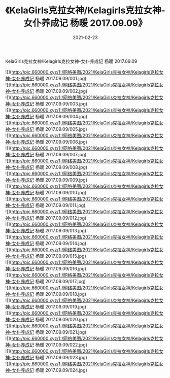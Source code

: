 ﻿---
layout: post
title:  《KelaGirls克拉女神/Kelagirls克拉女神-女仆养成记 杨暖 2017.09.09》
date:   2021-02-23
img: http://pic.660000.xyz/1:/网络美图/2021/KelaGirls克拉女神/Kelagirls克拉女神-女仆养成记 杨暖 2017.09.09/000.jpg
categories: [美女, 清纯, 唯美]
---

KelaGirls克拉女神/Kelagirls克拉女神-女仆养成记 杨暖 2017.09.09

 ![](http://pic.660000.xyz/1:/网络美图/2021/KelaGirls克拉女神/Kelagirls克拉女神-女仆养成记 杨暖 2017.09.09/001.jpg) <br>![](http://pic.660000.xyz/1:/网络美图/2021/KelaGirls克拉女神/Kelagirls克拉女神-女仆养成记 杨暖 2017.09.09/002.jpg) <br>![](http://pic.660000.xyz/1:/网络美图/2021/KelaGirls克拉女神/Kelagirls克拉女神-女仆养成记 杨暖 2017.09.09/003.jpg) <br>![](http://pic.660000.xyz/1:/网络美图/2021/KelaGirls克拉女神/Kelagirls克拉女神-女仆养成记 杨暖 2017.09.09/004.jpg) <br>![](http://pic.660000.xyz/1:/网络美图/2021/KelaGirls克拉女神/Kelagirls克拉女神-女仆养成记 杨暖 2017.09.09/005.jpg) <br>![](http://pic.660000.xyz/1:/网络美图/2021/KelaGirls克拉女神/Kelagirls克拉女神-女仆养成记 杨暖 2017.09.09/006.jpg) <br>![](http://pic.660000.xyz/1:/网络美图/2021/KelaGirls克拉女神/Kelagirls克拉女神-女仆养成记 杨暖 2017.09.09/007.jpg) <br>![](http://pic.660000.xyz/1:/网络美图/2021/KelaGirls克拉女神/Kelagirls克拉女神-女仆养成记 杨暖 2017.09.09/008.jpg) <br>![](http://pic.660000.xyz/1:/网络美图/2021/KelaGirls克拉女神/Kelagirls克拉女神-女仆养成记 杨暖 2017.09.09/009.jpg) <br>![](http://pic.660000.xyz/1:/网络美图/2021/KelaGirls克拉女神/Kelagirls克拉女神-女仆养成记 杨暖 2017.09.09/010.jpg) <br>![](http://pic.660000.xyz/1:/网络美图/2021/KelaGirls克拉女神/Kelagirls克拉女神-女仆养成记 杨暖 2017.09.09/011.jpg) <br>![](http://pic.660000.xyz/1:/网络美图/2021/KelaGirls克拉女神/Kelagirls克拉女神-女仆养成记 杨暖 2017.09.09/012.jpg) <br>![](http://pic.660000.xyz/1:/网络美图/2021/KelaGirls克拉女神/Kelagirls克拉女神-女仆养成记 杨暖 2017.09.09/013.jpg) <br>![](http://pic.660000.xyz/1:/网络美图/2021/KelaGirls克拉女神/Kelagirls克拉女神-女仆养成记 杨暖 2017.09.09/014.jpg) <br>![](http://pic.660000.xyz/1:/网络美图/2021/KelaGirls克拉女神/Kelagirls克拉女神-女仆养成记 杨暖 2017.09.09/015.jpg) <br>![](http://pic.660000.xyz/1:/网络美图/2021/KelaGirls克拉女神/Kelagirls克拉女神-女仆养成记 杨暖 2017.09.09/016.jpg) <br>![](http://pic.660000.xyz/1:/网络美图/2021/KelaGirls克拉女神/Kelagirls克拉女神-女仆养成记 杨暖 2017.09.09/017.jpg) <br>![](http://pic.660000.xyz/1:/网络美图/2021/KelaGirls克拉女神/Kelagirls克拉女神-女仆养成记 杨暖 2017.09.09/018.jpg) <br>![](http://pic.660000.xyz/1:/网络美图/2021/KelaGirls克拉女神/Kelagirls克拉女神-女仆养成记 杨暖 2017.09.09/019.jpg) <br>![](http://pic.660000.xyz/1:/网络美图/2021/KelaGirls克拉女神/Kelagirls克拉女神-女仆养成记 杨暖 2017.09.09/020.jpg) <br>![](http://pic.660000.xyz/1:/网络美图/2021/KelaGirls克拉女神/Kelagirls克拉女神-女仆养成记 杨暖 2017.09.09/021.jpg) <br>![](http://pic.660000.xyz/1:/网络美图/2021/KelaGirls克拉女神/Kelagirls克拉女神-女仆养成记 杨暖 2017.09.09/022.jpg) <br>![](http://pic.660000.xyz/1:/网络美图/2021/KelaGirls克拉女神/Kelagirls克拉女神-女仆养成记 杨暖 2017.09.09/023.jpg) <br>![](http://pic.660000.xyz/1:/网络美图/2021/KelaGirls克拉女神/Kelagirls克拉女神-女仆养成记 杨暖 2017.09.09/024.jpg) <br>